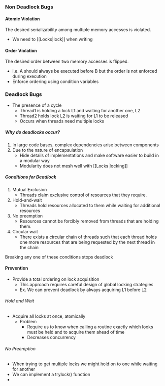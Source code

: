 ### Non Deadlock Bugs

#### Atomic Violation

The desired serializability among multiple memory accesses is violated. 
- We need to [[Locks|lock]] when writing
#### Order Violation

The desired order between two memory accesses is flipped.
- i.e. A should always be executed before B but the order is not enforced during execution
- Enforce ordering using condition variables


### Deadlock Bugs

- The presence of a cycle
	- Thread1 is holding a lock L1 and waiting for another one, L2
	- Thread2 holds lock L2 is waiting for L1 to be released
	- Occurs when threads need multiple locks

##### Why do deadlocks occur?
1. In large code bases, complex dependencies arise between components
2. Due to the nature of encapsulation
	-  Hide details of implementations and make software easier to build in a modular way
	-  Modularity does not mesh well with [[Locks|locking]]

##### Conditions for Deadlock

1. Mutual Exclusion
	- Threads claim exclusive control of resources that they require.
2. Hold-and-wait
	- Threads hold resources allocated to them while waiting for additional resources
3. No preemption
	- Resources cannot be forcibly removed from threads that are holding them.
4. Circular wait
	- There exists a circular chain of threads such that each thread holds one more resources that are being requested by the next thread in the chain

Breaking any one of these conditions stops deadlock

#### Prevention

- Provide a total ordering on lock acquisition
	- This approach requires careful design of global locking strategies
	- Ex. We can prevent deadlock by always acquiring L1 before L2

###### Hold and Wait
- Acquire all locks at once, atomically
	- Problem
		- Require us to know when calling a routine exactly which looks must be held and to acquire them ahead of time
		- Decreases concurrency

###### No Preemption
- When trying to get multiple locks we might hold on to one while waiting for another
- We can implement a trylock() function
- 